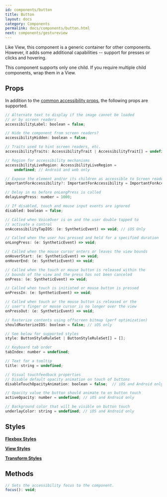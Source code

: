 ```yaml
---
id: components/button
title: Button
layout: docs
category: Components
permalink: docs/components/button.html
next: components/gestureview
---
```


Like View, this component is a generic container for other components. However, it adds some additional capabilities -- support for presses or clicks and hovering.

This component supports only one child. If you require multiple child components, wrap them in a View.

## Props
In addition to the [common accessibility props](/reactxp/docs/accessibility.html), the following props are supported.

``` javascript
// Alternate text to display if the image cannot be loaded
// or by screen readers
accessibilityLabel: boolean = false;

// Hide the component from screen readers?
accessibilityHidden: boolean = false;

// Traits used to hint screen readers, etc.
accessibilityTraits: AccessibilityTrait | AccessibilityTrait[] = undefined;

// Region for accessibility mechanisms
accessibilityLiveRegion: AccessibilityLiveRegion =
    undefined; // Android and web only

// Expose the element and/or its children as accessible to Screen readers
importantForAccessibility?: ImportantForAccessibility = ImportantForAccessibility.yes;

// Delay in ms before onLongPress is called
delayLongPress: number = 1000;

// If disabled, touch and mouse input events are ignored
disabled: boolean = false;

// Called when VoiceOver is on and the user double tapped to
// activate a control
onAccessibilityTapIOS: (e: SyntheticEvent) => void; // iOS Only

// Called when the user has pressed and held for a specified duration
onLongPress: (e: SyntheticEvent) => void;

// Called when the mouse cursor enters or leaves the view bounds
onHoverStart: (e: SyntheticEvent) => void;
onHoverEnd: (e: SyntheticEvent) => void;

// Called when the touch or mouse button is released within the
// bounds of the view and the press has not been canceled
onPress: (e: SyntheticEvent) => void;

// Called when touch is initiated or mouse button is pressed
onPressIn: (e: SyntheticEvent) => void;

// Called when touch or the mouse button is released or the
// user's finger or mouse cursor is no longer over the view
onPressOut: (e: SyntheticEvent) => void;

// Rasterize contents using offscreen bitmap (perf optimization)
shouldRasterizeIOS: boolean = false; // iOS only

// See below for supported styles
style: ButtonStyleRuleSet | ButtonStyleRuleSet[] = [];

// Keyboard tab order
tabIndex: number = undefined;

// Text for a tooltip
title: string = undefined;

// Visual touchfeedback properties
// Disable default opacity animation on touch of buttons
disableTouchOpacityAnimation: boolean = false;  // iOS and Android only

// Opacity value the button should animate to on button touch
activeOpacity: number = undefined; // iOS and Android only

// Background color that will be visible on button touch
underlayColor: string = undefined; // iOS and Android only
```

## Styles

[**Flexbox Styles**](/reactxp/docs/styles.html#flexbox-style-attributes)

[**View Styles**](/reactxp/docs/styles.html#view-style-attributes)

[**Transform Styles**](/reactxp/docs/styles.html#transform-style-attributes)

## Methods
``` javascript
// Sets the accessibility focus to the component.
focus(): void;
```

